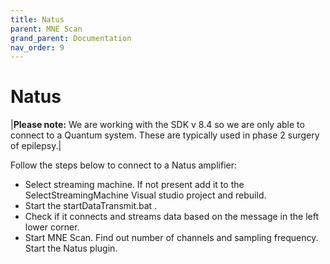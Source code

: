 ```yaml
---
title: Natus
parent: MNE Scan
grand_parent: Documentation
nav_order: 9
---
```

# Natus

|**Please note:** We are working with the SDK v 8.4 so we are only able to connect to a Quantum system. These are typically used in phase 2 surgery of epilepsy.|

Follow the steps below to connect to a Natus amplifier:

* Select streaming machine. If not present add it to the SelectStreamingMachine Visual studio project and rebuild.
* Start the startDataTransmit.bat .
* Check if it connects and streams data based on the message in the left lower corner.
* Start MNE Scan. Find out number of channels and sampling frequency. Start the Natus plugin.
